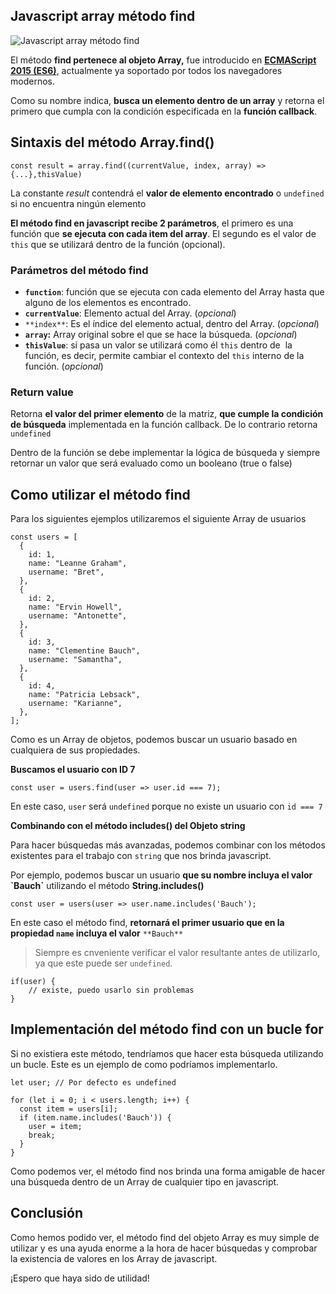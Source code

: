 ## Javascript array método find

![Javascript array método find](https://cdn.hashnode.com/res/hashnode/image/upload/v1660207349425/8lW6Nz4BU.png)

El método **find pertenece al objeto Array,** fue introducido en **[ECMAScript 2015 (ES6)](http://www.ecma-international.org/ecma-262/6.0/)**, actualmente ya soportado por todos los navegadores modernos.

Como su nombre indica, **busca un elemento dentro de un array** y retorna el primero que cumpla con la condición especificada en la **función callback**.

Sintaxis del método Array.find()
--------------------------------

    const result = array.find((currentValue, index, array) => {...},thisValue)

La constante _result_ contendrá el **valor de elemento encontrado** o `undefined` si no encuentra ningún elemento

**El método find en javascript recibe 2 parámetros**, el primero es una función que **se ejecuta con cada item del array**. El segundo es el valor de `this` que se utilizará dentro de la función (opcional).

### Parámetros del método find

*   **`function`**: función que se ejecuta con cada elemento del Array hasta que alguno de los elementos es encontrado.
*   **`currentValue`**: Elemento actual del Array. (_opcional_)
*   `**index**`: Es el índice del elemento actual, dentro del Array. (_opcional_)
*   **`array`:** Array original sobre el que se hace la búsqueda. (_opcional_)
*   **`thisValue`**: si pasa un valor se utilizará como él `this` dentro de  la función, es decir, permite cambiar el contexto del `this` interno de la función. (_opcional_)

### Return value

Retorna **el valor del primer elemento** de la matriz, **que cumple la condición de búsqueda** implementada en la función callback. De lo contrario retorna `undefined`

Dentro de la función se debe implementar la lógica de búsqueda y siempre retornar un valor que será evaluado como un booleano (true o false)

Como utilizar el método find
----------------------------

Para los siguientes ejemplos utilizaremos el siguiente Array de usuarios

    const users = [
      {
        id: 1,
        name: "Leanne Graham",
        username: "Bret",
      },
      {
        id: 2,
        name: "Ervin Howell",
        username: "Antonette",
      },
      {
        id: 3,
        name: "Clementine Bauch",
        username: "Samantha",
      },
      {
        id: 4,
        name: "Patricia Lebsack",
        username: "Karianne",
      },
    ];

Como es un Array de objetos, podemos buscar un usuario basado en cualquiera de sus propiedades.

**Buscamos el usuario con ID 7**

    const user = users.find(user => user.id === 7);

En este caso, `user` será `undefined` porque no existe un usuario con `id === 7`

**Combinando con el método includes() del Objeto string**

Para hacer búsquedas más avanzadas, podemos combinar con los métodos existentes para el trabajo con `string` que nos brinda javascript.

Por ejemplo, podemos buscar un usuario **que su nombre incluya el valor \`Bauch\`** utilizando el método **String.includes()**

    const user = users(user => user.name.includes('Bauch');

En este caso el método find, **retornará el primer usuario que en la propiedad `name` incluya el valor** `**Bauch**`

> Siempre es cnveniente verificar el valor resultante antes de utilizarlo, ya que este puede ser `undefined`.

    if(user) {
        // existe, puedo usarlo sin problemas
    }

Implementación del método find con un bucle for
-----------------------------------------------

Si no existiera este método, tendríamos que hacer esta búsqueda utilizando un bucle. Este es un ejemplo de como podríamos implementarlo.

    let user; // Por defecto es undefined
    
    for (let i = 0; i < users.length; i++) {
      const item = users[i];
      if (item.name.includes('Bauch')) {
        user = item;
        break;
      }
    }

Como podemos ver, el método find nos brinda una forma amigable de hacer una búsqueda dentro de un Array de cualquier tipo en javascript.

Conclusión
----------

Como hemos podido ver, el método find del objeto Array es muy simple de utilizar y es una ayuda enorme a la hora de hacer búsquedas y comprobar la existencia de valores en los Array de javascript.

¡Espero que haya sido de utilidad!